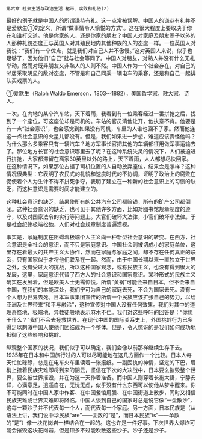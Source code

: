     第六章 社会生活与政治生活 裙带、腐败和礼俗(2) 

   最好的例子就是中国人的所谓谦恭有礼。这一点常被误解。中国人的谦恭有礼并不是爱默生①的定义，所谓“做事情令人愉悦的方式”。这在很大程度上要取决于你在和谁打交道。他是你家的人，还是你家的朋友？中国人对家庭及朋友圈子以外的人那种礼貌态度正与英国人对其殖民地内其他种族的人的态度一样。一位英国人对我说：“我们有一个优点，就是我们对自己人并不傲慢。”这对英国人来说，似乎也足够了，因为他们“自己”就与社会等同了。中国人对朋友，对熟人并没有什么无礼举动，然而对既非朋友又非熟人的人则不然。中国人作为一个社会存在，对自己的邻居采取明显的敌对态度，不管是和自己同乘一辆电车的乘客，还是和自己一起排队买戏票的人。

   ①爱默生（Ralph Waldo Emerson，1803～1882），美国哲学家，散大家，诗人。

   一次，在内地的某个汽车站，天下着雨，我看到有一位乘客经过一番拼抢之后，找到了一个座位，可这座位却是司机的。车站的官员清他让开，他执意不肯。他要是有一点“社会意识”，也会感觉到如果没有司机，车里的人谁也回不了家。然而他连这一点社会意识的火星儿都没有。但是，我们如果进一步想，难道应该责怪他吗？为什么那么多乘客只有一辆汽车？地方军事长官把其他的车辆都征用做军事运输去了。那位地方长官的社会意识哪里去了呢？在这种系统失灵的情况下，人们被迫进行拼抢，大家都滞留在离家30英里以外的路上，天下着雨，人人都想尽快回家。在这种情况下，如果那位占据了司机位置的人自动放弃座位，结果会是怎样？这种情况很典型：它表明了农民式的礼貌和速度时代的不协调，证明了政治上的腐败在促使着个人为生计不得不拼死争夺，表明了建立在一种新的社会意识上的习惯的缺乏，而这种意识是需要时间才能建立的。

   这种社会意识的缺乏，结果使所有的公共汽车公司都赔钱，所有的矿产公司都倒闭。这种社会意识的缺乏，也可见于其他许多方面，比如对图书馆规章制度的遵守，以及对国家法令的实行等问题上。大官们破坏大法律，小官们破坏小法律。于是社会纪律极端松弛，人们对社会规章制度普遍漠视。

   事实是，家庭制度在阻碍着极端个人主义向一种新型社会意识的转变。在西方，社会意识是全社会的意识，而不只是家庭意识。中国社会则被切成小的家庭单位，这里存在着最大的共产主义大协作，然而在家庭与家庭之间，却不存在任何真正的联系，只有国家似乎才将他们联系在一起。然而，由于中国长期以来一直独立于世界之外，没有受过大的挑战，所以这种国家观念，或称民族主义，也没有得到很大的发展，这里，家庭意识代替了西方人的社会意识和国家意识。某种形式的民族主义确实在发展着，但是欧美人士无需惊慌。所谓“黄祸”可能会来自日本，但不会来自中国，在我们的本能深处，我们宁可为自己的家庭去死，不会为国家去死。没有一个人想为世界去死。日本军事集团宣传的所谓一个民族应该扩张自己的势力，以给亚洲及世界带来“和平与融洽”，这种宣传对中国人没有任何效果。我们对其中的道理奇怪地、极端地、异教徒般地表示麻木不仁。我们对这些呼吁的回答是：“你想干什么？”我们不会去拯救世界。在现代中国的国际关系史上，外国挑衅行为已多得足以刺激中国人使他们团结成为一个整体。但是，令人惊讶的是我们如何成功地抵御了这些影响和挑衅。

   纵观整个国家的状况，我们似乎可以确定，我们会像以前那样继续生存下去。1935年在日本和中国旅行过的人可以尽可能地在这几方面作一个比较。日本人每天忙忙碌碌，总是在电车火车里读着一张报纸。一副固执的神情，坚定的下巴，眉梢上挂着民族灾难即将到来的阴云，坚信在下次的大决战中，日本要么摧毁整个世界，要么被世界摧毁，并在为这一天作着准备。而中国人则穿着长袍大褂，宁静安详，心满意足，逍遥自在，无忧无虑，似乎没有什么东西可以使他从梦中醒来。你不可能同时在中国人家中作客、在中国餐馆用膳、在中国街道上散步，同时又相信民族灾难或世界灾难即将降临。中国人谈到自己的国家时总是说它像“一盘散沙”，这每一颗沙子并不代表每一个人，而代表每一个家庭。另一方面，日本民族是（从语法上讲，我们说中华民族“are”——复数的“是”，而日本民族“is”——单数的“是”）像一块花岗岩一样结合在一起的。这也许是一件好事。下次世界大爆炸可能会摧毁这块花岗岩，但是顶多不过能吹散这些沙子。沙子还是沙子。

